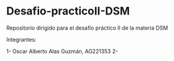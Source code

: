 # Desafio-practicoII-DSM
Repositorio dirigido para el desafío práctico II de la materia DSM


Integrantes:


1- Oscar Alberto Alas Guzmán, AG221353
2- 
